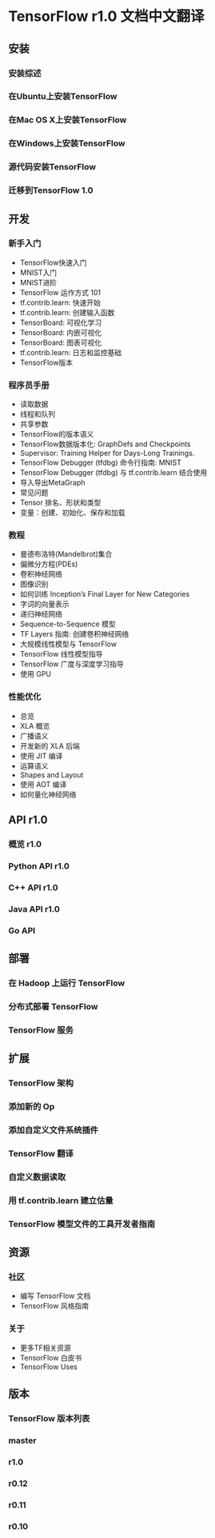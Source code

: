 # TensorFlow r1.0 文档中文翻译

## 安装

### 安装综述

### 在Ubuntu上安装TensorFlow

### 在Mac OS X上安装TensorFlow

### 在Windows上安装TensorFlow

### 源代码安装TensorFlow

### 迁移到TensorFlow 1.0

## 开发

### 新手入门

* TensorFlow快速入门
* MNIST入门
* MNIST进阶
* TensorFlow 运作方式 101
* tf.contrib.learn: 快速开始
* tf.contrib.learn: 创建输入函数
* TensorBoard: 可视化学习
* TensorBoard: 内嵌可视化
* TensorBoard: 图表可视化
* tf.contrib.learn: 日志和监控基础
* TensorFlow版本

### 程序员手册

* 读取数据
* 线程和队列
* 共享参数
* TensorFlow的版本语义
* TensorFlow数据版本化: GraphDefs and Checkpoints
* Supervisor: Training Helper for Days-Long Trainings.
* TensorFlow Debugger (tfdbg) 命令行指南: MNIST
* TensorFlow Debugger (tfdbg) 与 tf.contrib.learn 结合使用
* 导入导出MetaGraph
* 常见问题
* Tensor 排名、形状和类型
* 变量：创建、初始化、保存和加载

### 教程

* 曼德布洛特(Mandelbrot)集合
* 偏微分方程(PDEs)
* 卷积神经网络
* 图像识别
* 如何训练 Inception’s Final Layer for New Categories
* 字词的向量表示
* 递归神经网络
* Sequence-to-Sequence 模型
* TF Layers 指南: 创建卷积神经网络
* 大规模线性模型与 TensorFlow
* TensorFlow 线性模型指导
* TensorFlow 广度与深度学习指导
* 使用 GPU

### 性能优化

* 总览
* XLA 概览
* 广播语义
* 开发新的 XLA 后端
* 使用 JIT 编译
* 运算语义
* Shapes and Layout
* 使用 AOT 编译
* 如何量化神经网络

## API r1.0

### 概览 r1.0

### Python API r1.0

### C++ API r1.0

### Java API r1.0

### Go API

## 部署

### 在 Hadoop 上运行 TensorFlow

### 分布式部署 TensorFlow

### TensorFlow 服务

## 扩展

### TensorFlow 架构

### 添加新的 Op

### 添加自定义文件系统插件

### TensorFlow 翻译

### 自定义数据读取

### 用 tf.contrib.learn 建立估量

### TensorFlow 模型文件的工具开发者指南

## 资源

### 社区

* 编写 TensorFlow 文档
* TensorFlow 风格指南

### 关于

* 更多TF相关资源
* TensorFlow 白皮书
* TensorFlow Uses

## 版本

### TensorFlow 版本列表

### master

### r1.0

### r0.12

### r0.11

### r0.10

